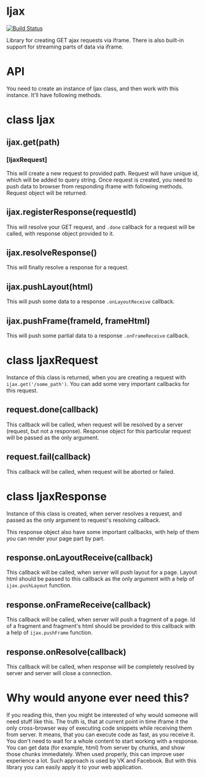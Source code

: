 Ijax
=====
[![Build Status](https://travis-ci.org/s0ber/ijax.png?branch=master)](https://travis-ci.org/s0ber/ijax)

Library for creating GET ajax requests via iframe. There is also built-in support for streaming parts of data via iframe.

# API

You need to create an instance of Ijax class, and then work with this instance. It'll have following methods.

# class Ijax

## ijax.get(path)

### [IjaxRequest]

This will create a new request to provided path. Request will have unique id, which will be added to query string.
Once request is created, you need to push data to browser from responding iframe with following methods.
Request object will be returned.

## ijax.registerResponse(requestId)

This will resolve your GET request, and ```.done``` callback for a request will be called, with response object provided to it.

## ijax.resolveResponse()

This will finally resolve a response for a request.

## ijax.pushLayout(html)

This will push some data to a response ```.onLayoutReceive``` callback.

## ijax.pushFrame(frameId, frameHtml)

This will push some partial data to a response ```.onFrameReceive``` callback.


# class IjaxRequest

Instance of this class is returned, when you are creating a request with ```ijax.get('/some_path')```.
You can add some very important callbacks for this request.

## request.done(callback)

This callback will be called, when request will be resolved by a server (request, but not a response). Response object for this particular request will be passed as the only argument.

## request.fail(callback)

This callback will be called, when request will be aborted or failed.

# class IjaxResponse

Instance of this class is created, when server resolves a request, and passed as the only argument to request's resolving callback.

This response object also have some important callbacks, with help of them you can render your page part by part.

## response.onLayoutReceive(callback)

This callback will be called, when server will push layout for a page. Layout html should be passed to this callback as the only argument with a help of ```ijax.pushLayout``` function.

## response.onFrameReceive(callback)

This callback will be called, when server will push a fragment of a page. Id of a fragment and fragment's html should be provided to this callback with a help of ```ijax.pushFrame``` function.

## response.onResolve(callback)

This callback will be called, when response will be completely resolved by server and server will close a connection.


# Why would anyone ever need this?

If you reading this, then you might be interested of why would someone will need stuff like this. The truth is, that at current point in time iframe it the only cross-browser way of executing code snippets while receiving them from server. It means, that you can execute code as fast, as you receive it. You don't need to wait for a whole content to start working with a response. You can get data (for example, html) from server by chunks, and show those chunks immediately. When used properly, this can improve user experience a lot. Such approach is used by VK and Facebook. But with this library you can easily apply it to your web application.